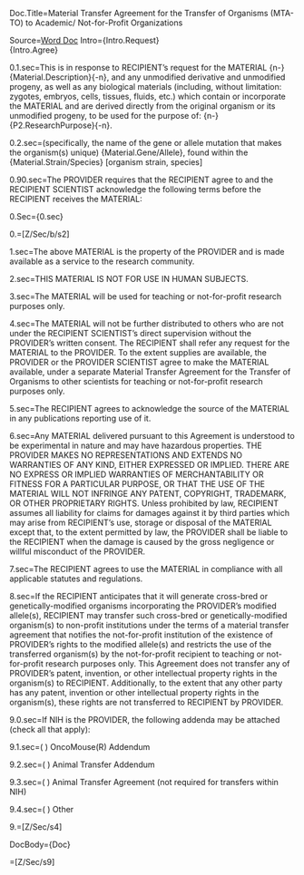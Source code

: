 Doc.Title=Material Transfer Agreement for the Transfer of Organisms (MTA-TO) to Academic/ Not-for-Profit Organizations 

Source=<a href="http://www.ott.nih.gov/sites/default/files/documents/docs/mta-to-nih-model-agreement.doc">Word Doc</a>
Intro={Intro.Request}<br>{Intro.Agree}

0.1.sec=This is in response to RECIPIENT’s request for the MATERIAL {n-}{Material.Description}{-n}, and any unmodified derivative and unmodified progeny, as well as any biological materials (including, without limitation: zygotes, embryos, cells, tissues, fluids, etc.) which contain or incorporate the MATERIAL and are derived directly from the original organism or its unmodified progeny, to be used for the purpose of: {n-}{P2.ResearchPurpose}{-n}.

0.2.sec=(specifically, the name of the gene or allele mutation that makes the organism(s) unique) {Material.Gene/Allele}, found within the {Material.Strain/Species} [organism strain, species]

0.90.sec=The PROVIDER requires that the RECIPIENT agree to and the RECIPIENT SCIENTIST acknowledge the following terms before the RECIPIENT receives the MATERIAL:

0.Sec={0.sec}

0.=[Z/Sec/b/s2]

1.sec=The above MATERIAL is the property of the PROVIDER and is made available as a service to the research community.   

2.sec=THIS MATERIAL IS NOT FOR USE IN HUMAN SUBJECTS. 

3.sec=The MATERIAL will be used for teaching or not-for-profit research purposes only. 

4.sec=The MATERIAL will not be further distributed to others who are not under the RECIPIENT SCIENTIST’s direct supervision without the PROVIDER’s written consent. The RECIPIENT shall refer any request for the MATERIAL to the PROVIDER. To the extent supplies are available, the PROVIDER or the PROVIDER SCIENTIST agree to make the MATERIAL available, under a separate Material Transfer Agreement for the Transfer of Organisms to other scientists for teaching or not-for-profit research purposes only. 

5.sec=The RECIPIENT agrees to acknowledge the source of the MATERIAL in any publications reporting use of it. 

6.sec=Any MATERIAL delivered pursuant to this Agreement is understood to be experimental in nature and may have hazardous properties. THE PROVIDER MAKES NO REPRESENTATIONS AND EXTENDS NO WARRANTIES OF ANY KIND, EITHER EXPRESSED OR IMPLIED. THERE ARE NO EXPRESS OR IMPLIED WARRANTIES OF MERCHANTABILITY OR FITNESS FOR A PARTICULAR PURPOSE, OR THAT THE USE OF THE MATERIAL WILL NOT INFRINGE ANY PATENT, COPYRIGHT, TRADEMARK, OR OTHER PROPRIETARY RIGHTS. Unless prohibited by law, RECIPIENT assumes all liability for claims for damages against it by third parties which may arise from RECIPIENT’s use, storage or disposal of the MATERIAL except that, to the extent permitted by law, the PROVIDER shall be liable to the RECIPIENT when the damage is caused by the gross negligence or willful misconduct of the PROVIDER. 

7.sec=The RECIPIENT agrees to use the MATERIAL in compliance with all applicable statutes and regulations. 

8.sec=If the RECIPIENT anticipates that it will generate cross-bred or genetically-modified organisms incorporating the PROVIDER’s modified allele(s), RECIPIENT may transfer such cross-bred or genetically-modified organism(s) to non-profit institutions under the terms of a material transfer agreement that notifies the not-for-profit institution of the existence of PROVIDER’s rights to the modified allele(s) and restricts the use of the transferred organism(s) by the not-for-profit recipient to teaching or not-for-profit research purposes only.  This Agreement does not transfer any of PROVIDER’s patent, invention, or other intellectual property rights in the organism(s) to RECIPIENT.  Additionally, to the extent that any other party has any patent, invention or other intellectual property rights in the organism(s), these rights are not transferred to RECIPIENT by PROVIDER.
 
9.0.sec=If NIH is the PROVIDER, the following addenda may be attached (check all that apply):

9.1.sec=( ) OncoMouse(R) Addendum

9.2.sec=( ) Animal Transfer Addendum

9.3.sec=( ) Animal Transfer Agreement (not required for transfers within NIH)

9.4.sec=( ) Other

9.=[Z/Sec/s4]

DocBody={Doc}

=[Z/Sec/s9]
